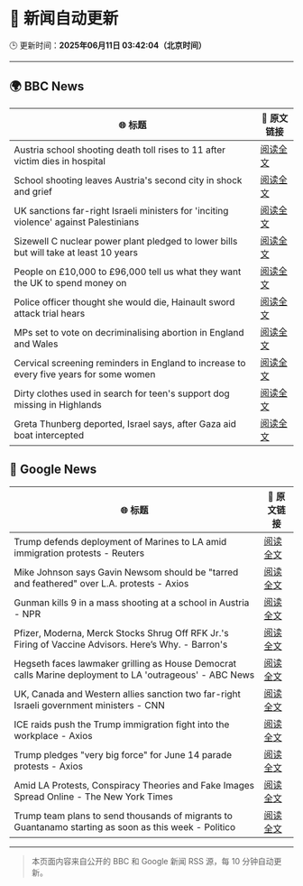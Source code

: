 # 🧠 新闻自动更新

🕒 更新时间：**2025年06月11日 03:42:04（北京时间）**

---

## 🌍 BBC News

| 🌐 标题 | 🔗 原文链接 |
|--------|-------------|
| Austria school shooting death toll rises to 11 after victim dies in hospital | [阅读全文](https://www.bbc.com/news/articles/ced27g4e6xwo) |
| School shooting leaves Austria's second city in shock and grief | [阅读全文](https://www.bbc.com/news/articles/cewd980dgl9o) |
| UK sanctions far-right Israeli ministers for 'inciting violence' against Palestinians | [阅读全文](https://www.bbc.com/news/articles/c8xgk1ek19lo) |
| Sizewell C nuclear power plant pledged to lower bills but will take at least 10 years | [阅读全文](https://www.bbc.com/news/articles/c20q918w8vjo) |
| People on £10,000 to £96,000 tell us what they want the UK to spend money on | [阅读全文](https://www.bbc.com/news/articles/c1de612exp4o) |
| Police officer thought she would die, Hainault sword attack trial hears | [阅读全文](https://www.bbc.com/news/articles/cvgdyvr395ro) |
| MPs set to vote on decriminalising abortion in England and Wales | [阅读全文](https://www.bbc.com/news/articles/cg5v900v1y6o) |
| Cervical screening reminders in England to increase to every five years for some women | [阅读全文](https://www.bbc.com/news/articles/c4g7rkly5z2o) |
| Dirty clothes used in search for teen's support dog missing in Highlands | [阅读全文](https://www.bbc.com/news/articles/cx27zw9pwggo) |
| Greta Thunberg deported, Israel says, after Gaza aid boat intercepted | [阅读全文](https://www.bbc.com/news/articles/c5y264x3nnno) |

## 📰 Google News

| 🌐 标题 | 🔗 原文链接 |
|--------|-------------|
| Trump defends deployment of Marines to LA amid immigration protests - Reuters | [阅读全文](https://news.google.com/rss/articles/CBMirwFBVV95cUxObXRCVlZXemc2aEp5T1gwNG1lbFk0bkpDWnFpYVdoUjFCNktHUmRsZGxGTDdGTGNDY2RwdjRuRFhHbnd0Uk12SDZ3NmVFdHQ1TEhaMkNpM0YwT2pheU1oZTU5LV9QR3NWQWUxdnA2UHRRSWxOaVU5MXZhZ0JtUXJtY01VNGxUYXlTazZxLVFTZ3dfQkswcnFDVnljTHFEWjR2aDhFZW9MdUJmNkc2LURR?oc=5) |
| Mike Johnson says Gavin Newsom should be "tarred and feathered" over L.A. protests - Axios | [阅读全文](https://news.google.com/rss/articles/CBMiggFBVV95cUxORUpEc2w5Ym9YSGpZeHZkMHloWFgwS2hYb051OW51dGhaZ3l4X0VZNnlTa0JqS0JHblJ5d0d3b0FWTFNCUDB2TXh0UUdWZ29IZjhNZC1TcUhLaUpPa1dMN3RqWFVFOGFvUW5weFN1MzRlNjJLU01fNjFVMlY4alRzNzVn?oc=5) |
| Gunman kills 9 in a mass shooting at a school in Austria - NPR | [阅读全文](https://news.google.com/rss/articles/CBMiekFVX3lxTE8ybGdvbndyb2dpbDhSNVVsN1N1d2ZveVdaSW5OV01fbnpqMXkzdXlkWHNhaVAxWC1CelhodEJGODJheVRtNFRVVXowT2Uzd0owb2VsTEduem1hM2EtYUpWRXBMRGVkMi1oZTVXYTVaeDdmU1o1NzdMQnlR?oc=5) |
| Pfizer, Moderna, Merck Stocks Shrug Off RFK Jr.'s Firing of Vaccine Advisors. Here’s Why. - Barron's | [阅读全文](https://news.google.com/rss/articles/CBMiiwFBVV95cUxPQTAyOVJYaVI0R1M1MVUyeUZlcnpiQmlOd21UTzlPUG9vTWYtVTZMbjduWUlJblIzbVpKaFRYcng4RnFkOHU1X2hvNmFRY20zVTNFYzdBWk1QSW1Sc3AtLU5zcmJDckcxUXRnSk96TGV5TGtyZi1CNTE1dFlvVF82M1ExejNxMHR3NTEw?oc=5) |
| Hegseth faces lawmaker grilling as House Democrat calls Marine deployment to LA 'outrageous' - ABC News | [阅读全文](https://news.google.com/rss/articles/CBMipAFBVV95cUxNbzRQR01zeHYwRnBNdVFmZ0hVRnRHMksxWjc4NlB0Q1RIeVhNRnlSdHRRQ1dWZHJYa0lxQjhwWE1hWXhwMmlXLUstQ1pPXzIzeW5aYjlGRl9YY2ZkQVZRdzRkTkJ6al90bEFReml3QUZSNXA4MVN6QWNrVHlIU2I3X05YWHJHSUtPV1YyOGRGbFV3Y0xTNkJwODNzcU1Xd0pwY0RMbNIBqgFBVV95cUxOa3phS0hFMERGcWp4NFp6Q19DbWhyTm1tVm1ONTNKYmx4RmhmTnJlb3o5RExPV3JQcmVKeE1sYWZqWnpFcHozR09leER0TnJlb0NRRHdYLWJ0RE9uNFJqZlp3Rll5SmwxQkxsUkZIQi1LdUVxLW9mbk1JanVDQ3NNNExMdVBYQl9lUloySV8xWENxVXFacGFWcjlQeUI2dE0zTGdfN0lFSDY2dw?oc=5) |
| UK, Canada and Western allies sanction two far-right Israeli government ministers - CNN | [阅读全文](https://news.google.com/rss/articles/CBMijwFBVV95cUxPOUhuMVAwcFhZV3czTjd1b1owY3ctTHRkcEJWMDNvVDNhNjVROFk4VktPQi1WaERqUm1jNHFoQWhHUEVPRC0yT19wYW1LYmlMcjE2SGpjMzRKb1BEU3RoQXF6UFc0elBueDVwVS1HYnVHSnZ5QTFPX0ZuWkhOaWtZa2Z3Z19HZTBSVU5BU2FOVdIBlAFBVV95cUxPREJMSkpaUU1aTVc3ZWZPVHlWM1Y5bG9QUVoyQUlBemUxYk1QVjl4R2xaNEVEbkRWWVc5WUdKYnBPZlpHWExyeUYzWml0NXlqaVFaZ3BvY25IWVhGbnZ5bG4xOVVyNGU1Ml92VHpsTURkZ0ExdFlRcUxLNmpqOXpfSFpiSzdLTk5QYmVrdDI1ZF8yQ19X?oc=5) |
| ICE raids push the Trump immigration fight into the workplace - Axios | [阅读全文](https://news.google.com/rss/articles/CBMieEFVX3lxTE1OdHQxR2JCN254eGV0c1hLRGt2cmlqeEhETmVrN194NkNYVVR3emIxT2F5WmdWTS1abXVEQXdkRUR5T1VreGh4eFVxSnVLQldJUU9vRk9sLXpsdjFMTmhHUmdTS2g4ZDNxTlgyVXdWTWxFOWNSNDctYg?oc=5) |
| Trump pledges "very big force" for June 14 parade protests - Axios | [阅读全文](https://news.google.com/rss/articles/CBMid0FVX3lxTE1GT2l2NUlmRDVqbHh4UUR4ODd4cFpieS1mRzlENVpYTjltVDRIbDY2Y0FkUERwakMyNFZKanRvZXpmc0dMdUZjMHpZbndNQ2I3XzBhRjJYdUU0QlNGSlNvNEZEOF83cWZrUFhOSkhsbDMxd2tmN1I0?oc=5) |
| Amid LA Protests, Conspiracy Theories and Fake Images Spread Online - The New York Times | [阅读全文](https://news.google.com/rss/articles/CBMingFBVV95cUxPVUdWZC1xWFFta1JFaWR3WWhEbEJuMXpVUkUtOHY1SEl2MG42bnZvck54QU1GMUxtM04yaVJ2SHZBM1ZrZ1pqNEt5WW9YVlkwTnFxUmY3TTlpTHMtaVhNZHVvOURqYnRJb2N3a3M3UVBoVEFpVnJOWFE0dXpIS1NxM09LRldMLUZ0LTRXRzVXWDRGY1ZNYmFTakNXdVFLZw?oc=5) |
| Trump team plans to send thousands of migrants to Guantanamo starting as soon as this week - Politico | [阅读全文](https://news.google.com/rss/articles/CBMijgFBVV95cUxOa1lrd2VJVmdkSHhJX0wyM2xrMlZLUnB4SGFhOFlPQ3RSS2JiTlJPaGMyaTkyVDQzRXNCaGJUcXdFWTZ0YUNHcUp2RE9YRHRzVlpIV0czYUhLNTVqZF9YNWVSZFplajVITXA5N196TDFMZjVGRjd1Z01VT1RFVHEyc2ZOeWR6VGNUX0V2UDB3?oc=5) |

---
> 本页面内容来自公开的 BBC 和 Google 新闻 RSS 源，每 10 分钟自动更新。